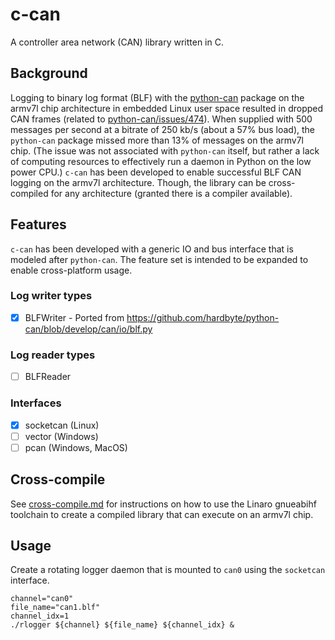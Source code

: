 # c-can

A controller area network (CAN) library written in C.

## Background

Logging to binary log format (BLF) with the [python-can][#1] package on the armv7l chip architecture in embedded Linux 
user space resulted in dropped CAN frames (related to [python-can/issues/474][#2]). When supplied with 500 messages per 
second at a bitrate of 250 kb/s (about a 57% bus load), the `python-can` package missed more than 13% of messages on 
the armv7l chip. (The issue was not associated with `python-can` itself, but rather a lack of computing resources to 
effectively run a daemon in Python on the low power CPU.) `c-can` has been developed to enable successful BLF CAN 
logging on the armv7l architecture. Though, the library can be cross-compiled for any architecture (granted there is a 
compiler available). 

## Features 

`c-can` has been developed with a generic IO and bus interface that is modeled after `python-can`. The feature set is 
intended to be expanded to enable cross-platform usage. 

### Log writer types

- [x] BLFWriter - Ported from https://github.com/hardbyte/python-can/blob/develop/can/io/blf.py

### Log reader types

- [ ] BLFReader

### Interfaces

- [x] socketcan (Linux)
- [ ] vector (Windows)
- [ ] pcan (Windows, MacOS) 

## Cross-compile

See [cross-compile.md](cross-compile.md) for instructions on how to use the Linaro gnueabihf 
toolchain to create a compiled library that can execute on an armv7l chip. 

## Usage

Create a rotating logger daemon that is mounted to `can0` using the `socketcan` interface.

```
channel="can0"
file_name="can1.blf"
channel_idx=1
./rlogger ${channel} ${file_name} ${channel_idx} &
```

[#1]: https://github.com/hardbyte/python-can
[#2]: https://github.com/hardbyte/python-can/issues/474